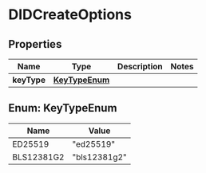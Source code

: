 

# DIDCreateOptions


## Properties

Name | Type | Description | Notes
------------ | ------------- | ------------- | -------------
**keyType** | [**KeyTypeEnum**](#KeyTypeEnum) |  | 



## Enum: KeyTypeEnum

Name | Value
---- | -----
ED25519 | &quot;ed25519&quot;
BLS12381G2 | &quot;bls12381g2&quot;



